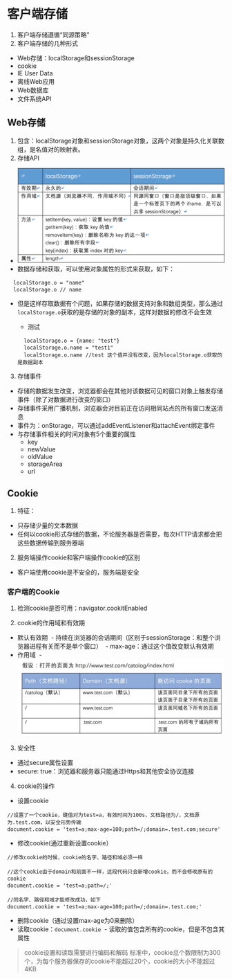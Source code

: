 # 客户端存储
1. 客户端存储遵循“同源策略”
2. 客户端存储的几种形式
* Web存储：localStorage和sessionStorage
* cookie
* IE User Data
* 离线Web应用
* Web数据库
* 文件系统API

## Web存储
1. 包含：localStorage对象和sessionStorage对象，这两个对象是持久化关联数组，是名值对的映射表。
2. 存储API
* ![存储API](../images/Storage.png)
* 数据存储和获取，可以使用对象属性的形式来获取，如下：
```
  localStorage.o = "name"
  localStorage.o // name
```
* 但是这样存取数据有个问题，如果存储的数据支持对象和数组类型，那么通过`localStorage.o`获取的是存储的对象的副本，这样对数据的修改不会生效
  - 测试
  
  ```
    localStorage.o = {name: "test"}
    localStorage.o.name = "test1"
    localStorage.o.name //test 这个值并没有改变，因为localStorage.o获取的是数据副本
  ```
  
3. 存储事件
* 存储的数据发生改变，浏览器都会在其他对该数据可见的窗口对象上触发存储事件（除了对数据进行改变的窗口）
* 存储事件采用广播机制，浏览器会对目前正在访问相同站点的所有窗口发送消息
* 事件为：onStorage，可以通过addEventListener和attachEvent绑定事件
* 与存储事件相关的时间对象有5个重要的属性
  * key
  * newValue
  * oldValue
  * storageArea
  * url
  
## Cookie
1. 特征：
* 只存储少量的文本数据
* 任何以cookie形式存储的数据，不论服务器是否需要，每次HTTP请求都会把这些数据传输到服务器端

2. 服务端操作cookie和客户端操作cookie的区别
* 客户端使用cookie是不安全的，服务端是安全

### 客户端的Cookie
1. 检测cookie是否可用：navigator.cookitEnabled

2. cookie的作用域和有效期
* 默认有效期
  - 持续在浏览器的会话期间（区别于sessionStorage：和整个浏览器进程有关而不是单个窗口）
  - max-age：通过这个值改变默认有效期
* 作用域
  - ![作用域示例](../images/cookie1.png)
  
3. 安全性
* 通过secure属性设置
* secure: true：浏览器和服务器只能通过Https和其他安全协议连接

4. cookie的操作
* 设置cookie
```
//设置了一个cookie，键值对为test=a，有效时间为100s，文档路径为/，文档源为.test.com，以安全形势传输
document.cookie = 'test=a;max-age=100;path=/;domain=.test.com;secure'
```
* 修改cookie(通过重新设置cookie）
```
//修改cookie的时候，cookie的名字、路径和域必须一样

//这个cookie由于domain和前面不一样，这段代码只会新增cookie，而不会修改原有的cookie
document.cookie = 'test=a;path=/;'

//同名字、路径和域才能修改成功，如下
document.cookie = 'test=a;max-age=100;path=/;domain=.test.com;'
```
* 删除cookie（通过设置max-age为0来删除）
* 读取cookie：`document.cookie`
  - 读取的值包含所有的cookie，但是不包含其属性
  
> cookie设置和读取需要进行编码和解码
> 标准中，cookie总个数限制为300个，为每个服务器保存的cookie不能超过20个，cookie的大小不能超过4KB













